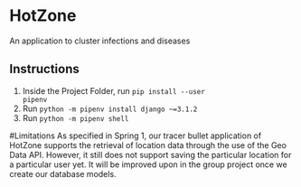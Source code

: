 # HotZone
An application to cluster infections and diseases

## Instructions

1) Inside the Project Folder, run <code>pip install --user pipenv</code>
2) Run <code>python -m pipenv install django ~=3.1.2</code>
3) Run <code>python -m pipenv shell</code>

#Limitations
As specified in Spring 1, our tracer bullet application of HotZone supports the retrieval of location data through the use of the Geo Data API. However, it still does not support saving the particular location for a particular user yet. It will be improved upon in the group project once we create our database models.
